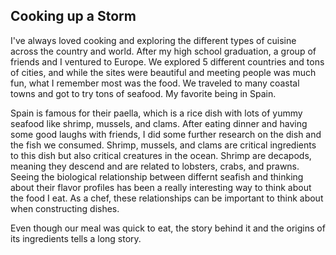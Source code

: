 ## Cooking up a Storm

I've always loved cooking and exploring the different types of cuisine across the country and world. After my high school graduation, a group of friends and I ventured to Europe. We explored 5 different countries and tons of cities, and while the sites were beautiful and meeting people was much fun, what I remember most was the food. We traveled to many coastal towns and got to try tons of seafood. My favorite being in Spain.

Spain is famous for their paella, which is a rice dish with lots of yummy seafood like shrimp, mussels, and clams. After eating dinner and having some good laughs with friends, I did some further research on the dish and the fish we consumed. Shrimp, mussels, and clams are critical ingredients to this dish but also critical creatures in the ocean. Shrimp are decapods, meaning they descend and are related to lobsters, crabs, and prawns. Seeing the biological relationship between differnt seafish and thinking about their flavor profiles has been a really interesting way to think about the food I eat. As a chef, these relationships can be important to think about when constructing dishes. 

Even though our meal was quick to eat, the story behind it and the origins of its ingredients tells a long story.
